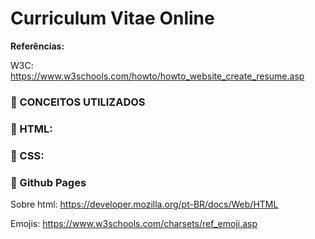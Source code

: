 # Curriculum Vitae Online

**Referências:**

W3C: https://www.w3schools.com/howto/howto_website_create_resume.asp

### 📑 CONCEITOS UTILIZADOS

### 🔴 HTML:

### 🔴 CSS:

### 🔴 Github Pages

Sobre html: https://developer.mozilla.org/pt-BR/docs/Web/HTML

Emojis: https://www.w3schools.com/charsets/ref_emoji.asp

